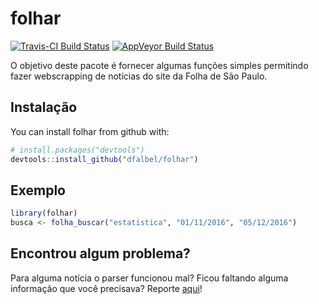 # folhar

[![Travis-CI Build Status](https://travis-ci.org/dfalbel/folhar.svg?branch=master)](https://travis-ci.org/dfalbel/folhar)
[![AppVeyor Build Status](https://ci.appveyor.com/api/projects/status/github/NA/NA?branch=master&svg=true)](https://ci.appveyor.com/project/dfalbel/folhar)

O objetivo deste pacote é fornecer algumas funções simples permitindo fazer
webscrapping de notícias do site da Folha de São Paulo.

## Instalação

You can install folhar from github with:

```R
# install.packages("devtools")
devtools::install_github("dfalbel/folhar")
```

## Exemplo

```R
library(folhar)
busca <- folha_buscar("estatistica", "01/11/2016", "05/12/2016")
```

## Encontrou algum problema?

Para alguma notícia o parser funcionou mal? Ficou faltando alguma informação que 
você precisava? Reporte [aqui](https://github.com/dfalbel/folhar)!
